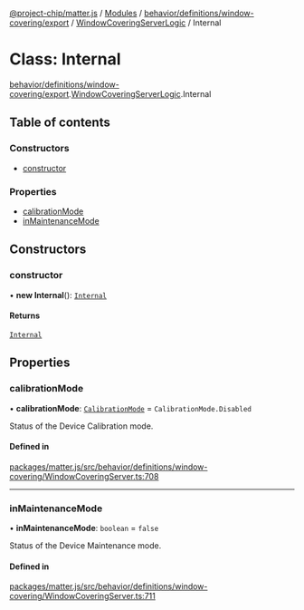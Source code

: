 [@project-chip/matter.js](../README.md) / [Modules](../modules.md) / [behavior/definitions/window-covering/export](../modules/behavior_definitions_window_covering_export.md) / [WindowCoveringServerLogic](../modules/behavior_definitions_window_covering_export.WindowCoveringServerLogic.md) / Internal

# Class: Internal

[behavior/definitions/window-covering/export](../modules/behavior_definitions_window_covering_export.md).[WindowCoveringServerLogic](../modules/behavior_definitions_window_covering_export.WindowCoveringServerLogic.md).Internal

## Table of contents

### Constructors

- [constructor](behavior_definitions_window_covering_export.WindowCoveringServerLogic.Internal.md#constructor)

### Properties

- [calibrationMode](behavior_definitions_window_covering_export.WindowCoveringServerLogic.Internal.md#calibrationmode)
- [inMaintenanceMode](behavior_definitions_window_covering_export.WindowCoveringServerLogic.Internal.md#inmaintenancemode)

## Constructors

### constructor

• **new Internal**(): [`Internal`](behavior_definitions_window_covering_export.WindowCoveringServerLogic.Internal.md)

#### Returns

[`Internal`](behavior_definitions_window_covering_export.WindowCoveringServerLogic.Internal.md)

## Properties

### calibrationMode

• **calibrationMode**: [`CalibrationMode`](../enums/behavior_definitions_window_covering_export.CalibrationMode.md) = `CalibrationMode.Disabled`

Status of the Device Calibration mode.

#### Defined in

[packages/matter.js/src/behavior/definitions/window-covering/WindowCoveringServer.ts:708](https://github.com/project-chip/matter.js/blob/2d9f2165d2672864fda3496a6d0d5f93597f82c6/packages/matter.js/src/behavior/definitions/window-covering/WindowCoveringServer.ts#L708)

___

### inMaintenanceMode

• **inMaintenanceMode**: `boolean` = `false`

Status of the Device Maintenance mode.

#### Defined in

[packages/matter.js/src/behavior/definitions/window-covering/WindowCoveringServer.ts:711](https://github.com/project-chip/matter.js/blob/2d9f2165d2672864fda3496a6d0d5f93597f82c6/packages/matter.js/src/behavior/definitions/window-covering/WindowCoveringServer.ts#L711)
